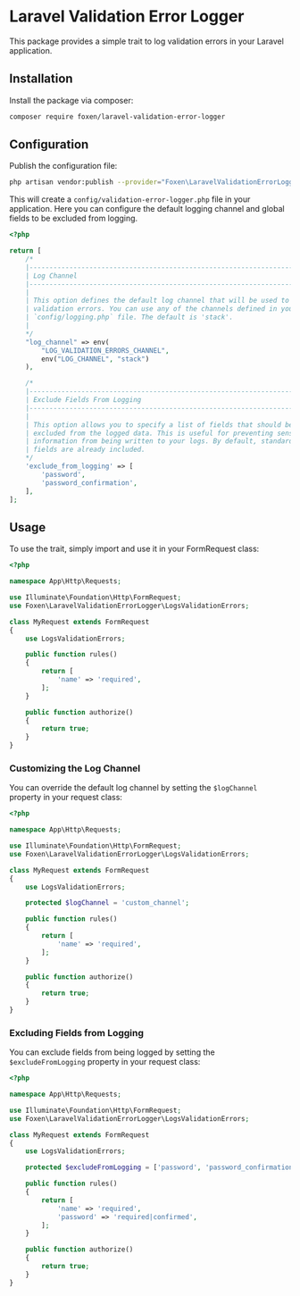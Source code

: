 # Laravel Validation Error Logger

This package provides a simple trait to log validation errors in your Laravel application.

## Installation

Install the package via composer:

```bash
composer require foxen/laravel-validation-error-logger
```

## Configuration

Publish the configuration file:

```bash
php artisan vendor:publish --provider="Foxen\LaravelValidationErrorLogger\ServiceProvider"
```

This will create a `config/validation-error-logger.php` file in your application. Here you can configure the default logging channel and global fields to be excluded from logging.

```php
<?php

return [
    /*
    |--------------------------------------------------------------------------
    | Log Channel
    |--------------------------------------------------------------------------
    |
    | This option defines the default log channel that will be used to log
    | validation errors. You can use any of the channels defined in your
    | `config/logging.php` file. The default is 'stack'.
    |
    */
    "log_channel" => env(
        "LOG_VALIDATION_ERRORS_CHANNEL",
        env("LOG_CHANNEL", "stack")
    ),

    /*
    |--------------------------------------------------------------------------
    | Exclude Fields From Logging
    |--------------------------------------------------------------------------
    |
    | This option allows you to specify a list of fields that should be
    | excluded from the logged data. This is useful for preventing sensitive
    | information from being written to your logs. By default, standard password
    | fields are already included.
    */
    'exclude_from_logging' => [
        'password',
        'password_confirmation',
    ],
];
```

## Usage

To use the trait, simply import and use it in your FormRequest class:

```php
<?php

namespace App\Http\Requests;

use Illuminate\Foundation\Http\FormRequest;
use Foxen\LaravelValidationErrorLogger\LogsValidationErrors;

class MyRequest extends FormRequest
{
    use LogsValidationErrors;

    public function rules()
    {
        return [
            'name' => 'required',
        ];
    }

    public function authorize()
    {
        return true;
    }
}
```

### Customizing the Log Channel

You can override the default log channel by setting the `$logChannel` property in your request class:

```php
<?php

namespace App\Http\Requests;

use Illuminate\Foundation\Http\FormRequest;
use Foxen\LaravelValidationErrorLogger\LogsValidationErrors;

class MyRequest extends FormRequest
{
    use LogsValidationErrors;

    protected $logChannel = 'custom_channel';

    public function rules()
    {
        return [
            'name' => 'required',
        ];
    }

    public function authorize()
    {
        return true;
    }
}
```

### Excluding Fields from Logging

You can exclude fields from being logged by setting the `$excludeFromLogging` property in your request class:

```php
<?php

namespace App\Http\Requests;

use Illuminate\Foundation\Http\FormRequest;
use Foxen\LaravelValidationErrorLogger\LogsValidationErrors;

class MyRequest extends FormRequest
{
    use LogsValidationErrors;

    protected $excludeFromLogging = ['password', 'password_confirmation'];

    public function rules()
    {
        return [
            'name' => 'required',
            'password' => 'required|confirmed',
        ];
    }

    public function authorize()
    {
        return true;
    }
}
```
